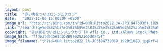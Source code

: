 ```yaml
---
layout: post
title:  "赤い実をついばむシジュウカラ"
date:   "2022-11-06 15:00:00 +0800"
image_url: "http://cn.bing.com/th?id=OHR.Ritto2022_JA-JP3184739369_1920x1080.jpg&rf=LaDigue_1920x1080.jpg&pid=hp"
link: "/search?q=%e3%82%b7%e3%82%b8%e3%83%a5%e3%82%a6%e3%82%ab%e3%83%a9&form=hpcapt&filters=HpDate%3a%2220221106_1500%22"
copyright: "赤い実をついばむシジュウカラ (© Aflo Co., Ltd./Alamy Stock Photo)"
image_hash: "ffd63adad5e1db58b9ae2931e6d0a45f"
image_filename: "th?id=OHR.Ritto2022_JA-JP3184739369_1920x1080.jpg&rf=LaDigue_1920x1080.jpg&pid=hp"
---
```

